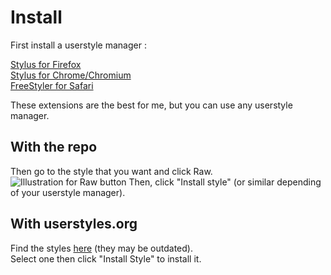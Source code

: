 # Install
First install a userstyle manager :

[Stylus for Firefox](https://addons.mozilla.org/en-US/firefox/addon/styl-us/?src=search)  
[Stylus for Chrome/Chromium](https://chrome.google.com/webstore/detail/stylus/clngdbkpkpeebahjckkjfobafhncgmne)  
[FreeStyler for Safari](https://safari-extensions.apple.com/details/?id=ws.freestyler.freestyler-SRV36C8E2C)  

These extensions are the best for me, but you can use any userstyle manager.

## With the repo

Then go to the style that you want and click Raw.  
![Illustration for Raw button](https://raw.githubusercontent.com/locness3/images-host/master/Screenshot_2018-08-02%20locness3%20userstyles.png)
Then, click "Install style" (or similar depending of your userstyle manager).


## With userstyles.org

Find the styles [here](https://userstyles.org/users/758962) (they may be outdated).  
Select one then click "Install Style" to install it.

